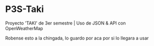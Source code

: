# P3S-Taki
Proyecto 'TAKI' de 3er semestre | Uso de JSON & API con OpenWeatherMap

Robense esto a la chingada, lo guardo por aca por si lo llegara a usar
